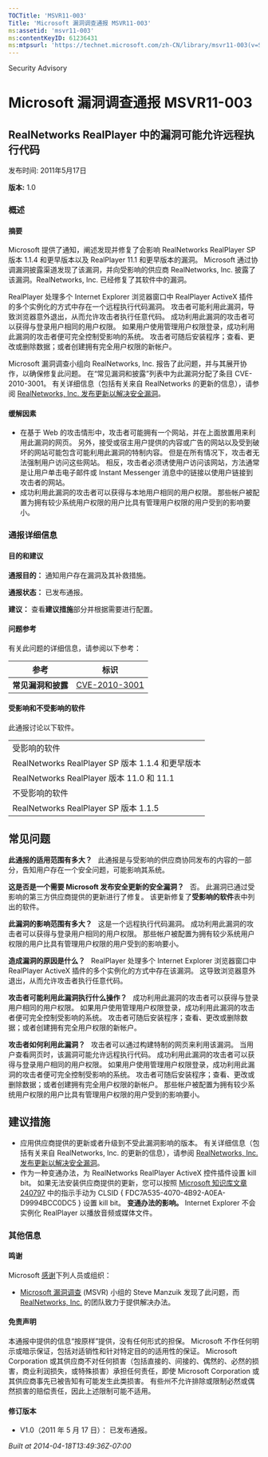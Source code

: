 ```yaml
---
TOCTitle: 'MSVR11-003'
Title: 'Microsoft 漏洞调查通报 MSVR11-003'
ms:assetid: 'msvr11-003'
ms:contentKeyID: 61236431
ms:mtpsurl: 'https://technet.microsoft.com/zh-CN/library/msvr11-003(v=Security.10)'
---
```


Security Advisory

Microsoft 漏洞调查通报 MSVR11-003
=================================

RealNetworks RealPlayer 中的漏洞可能允许远程执行代码
----------------------------------------------------

发布时间: 2011年5月17日

**版本:** 1.0

### 概述

#### 摘要

Microsoft 提供了通知，阐述发现并修复了会影响 RealNetworks RealPlayer SP 版本 1.1.4 和更早版本以及 RealPlayer 11.1 和更早版本的漏洞。 Microsoft 通过协调漏洞披露渠道发现了该漏洞，并向受影响的供应商 RealNetworks, Inc. 披露了该漏洞。RealNetworks, Inc. 已经修复了其软件中的漏洞。

RealPlayer 处理多个 Internet Explorer 浏览器窗口中 RealPlayer ActiveX 插件的多个实例化的方式中存在一个远程执行代码漏洞。 攻击者可能利用此漏洞，导致浏览器意外退出，从而允许攻击者执行任意代码。 成功利用此漏洞的攻击者可以获得与登录用户相同的用户权限。 如果用户使用管理用户权限登录，成功利用此漏洞的攻击者便可完全控制受影响的系统。 攻击者可随后安装程序；查看、更改或删除数据；或者创建拥有完全用户权限的新帐户。

Microsoft 漏洞调查小组向 RealNetworks, Inc. 报告了此问题，并与其展开协作，以确保修复此问题。 在“常见漏洞和披露”列表中为此漏洞分配了条目 CVE-2010-3001。 有关详细信息（包括有关来自 RealNetworks 的更新的信息），请参阅 [RealNetworks, Inc. 发布更新以解决安全漏洞](http://service.real.com/realplayer/security/08262010_player/en/)。

#### 缓解因素

-   在基于 Web 的攻击情形中，攻击者可能拥有一个网站，并在上面放置用来利用此漏洞的网页。 另外，接受或宿主用户提供的内容或广告的网站以及受到破坏的网站可能包含可能利用此漏洞的特制内容。 但是在所有情况下，攻击者无法强制用户访问这些网站。 相反，攻击者必须诱使用户访问该网站，方法通常是让用户单击电子邮件或 Instant Messenger 消息中的链接以使用户链接到攻击者的网站。
-   成功利用此漏洞的攻击者可以获得与本地用户相同的用户权限。 那些帐户被配置为拥有较少系统用户权限的用户比具有管理用户权限的用户受到的影响要小。

### 通报详细信息

#### 目的和建议

**通报目的：** 通知用户存在漏洞及其补救措施。

**通报状态：** 已发布通报。

**建议：** 查看**建议措施**部分并根据需要进行配置。

#### 问题参考

有关此问题的详细信息，请参阅以下参考：

| 参考               | 标识                                                                         |
|--------------------|------------------------------------------------------------------------------|
| **常见漏洞和披露** | [CVE-2010-3001](http://cve.mitre.org/cgi-bin/cvename.cgi?name=cve-2010-3001) |

#### 受影响和不受影响的软件

此通报讨论以下软件。

|                                                  |
|--------------------------------------------------|
| 受影响的软件                                     |
| RealNetworks RealPlayer SP 版本 1.1.4 和更早版本 |
| RealNetworks RealPlayer 版本 11.0 和 11.1        |
| 不受影响的软件                                   |
| RealNetworks RealPlayer SP 版本 1.1.5            |

常见问题
--------

<span></span>
**此通报的适用范围有多大？**  
此通报是与受影响的供应商协同发布的内容的一部分，告知用户存在一个安全问题，可能影响其系统。

**这是否是一个需要 Microsoft 发布安全更新的安全漏洞？**  
否。 此漏洞已通过受影响的第三方供应商提供的更新进行了修复。 该更新修复了**受影响的软件**表中列出的软件。

**此漏洞的影响范围有多大？**  
这是一个远程执行代码漏洞。 成功利用此漏洞的攻击者可以获得与登录用户相同的用户权限。 那些帐户被配置为拥有较少系统用户权限的用户比具有管理用户权限的用户受到的影响要小。

**造成漏洞的原因是什么？**  
RealPlayer 处理多个 Internet Explorer 浏览器窗口中 RealPlayer ActiveX 插件的多个实例化的方式中存在该漏洞。 这导致浏览器意外退出，从而允许攻击者执行任意代码。

**攻击者可能利用此漏洞执行什么操作？**  
成功利用此漏洞的攻击者可以获得与登录用户相同的用户权限。 如果用户使用管理用户权限登录，成功利用此漏洞的攻击者便可完全控制受影响的系统。 攻击者可随后安装程序；查看、更改或删除数据；或者创建拥有完全用户权限的新帐户。

**攻击者如何利用此漏洞？**  
攻击者可以通过构建特制的网页来利用该漏洞。 当用户查看网页时，该漏洞可能允许远程执行代码。 成功利用此漏洞的攻击者可以获得与登录用户相同的用户权限。 如果用户使用管理用户权限登录，成功利用此漏洞的攻击者便可完全控制受影响的系统。 攻击者可随后安装程序；查看、更改或删除数据；或者创建拥有完全用户权限的新帐户。 那些帐户被配置为拥有较少系统用户权限的用户比具有管理用户权限的用户受到的影响要小。

建议措施
--------

<span></span>
-   应用供应商提供的更新或者升级到不受此漏洞影响的版本。
    有关详细信息（包括有关来自 RealNetworks, Inc. 的更新的信息），请参阅 [RealNetworks, Inc. 发布更新以解决安全漏洞](http://service.real.com/realplayer/security/08262010_player/en/)。
-   作为一种变通办法，为 RealNetworks RealPlayer ActiveX 控件插件设置 kill bit。
    如果无法安装供应商提供的更新，您可以按照 [Microsoft 知识库文章 240797](http://support.microsoft.com/kb/240797) 中的指示手动为 CLSID { FDC7A535-4070-4B92-A0EA-D9994BCC0DC5 } 设置 kill bit。
    **变通办法的影响。** Internet Explorer 不会实例化 RealPlayer 以播放音频或媒体文件。

### 其他信息

#### 鸣谢

Microsoft [感谢](http://go.microsoft.com/fwlink/?linkid=21127)下列人员或组织：

-   [Microsoft 漏洞调查](http://www.microsoft.com/security/msrc/collaboration/research.aspx) (MSVR) 小组的 Steve Manzuik 发现了此问题，而 [RealNetworks, Inc.](http://www.realnetworks.com) 的团队致力于提供解决办法。

#### 免责声明

本通报中提供的信息“按原样”提供，没有任何形式的担保。 Microsoft 不作任何明示或暗示保证，包括对适销性和针对特定目的的适用性的保证。 Microsoft Corporation 或其供应商不对任何损害（包括直接的、间接的、偶然的、必然的损害，商业利润损失，或特殊损害）承担任何责任，即使 Microsoft Corporation 或其供应商事先已被告知有可能发生此类损害。 有些州不允许排除或限制必然或偶然损害的赔偿责任，因此上述限制可能不适用。

#### 修订版本

-   V1.0（2011 年 5 月 17 日）： 已发布通报。

*Built at 2014-04-18T13:49:36Z-07:00*
